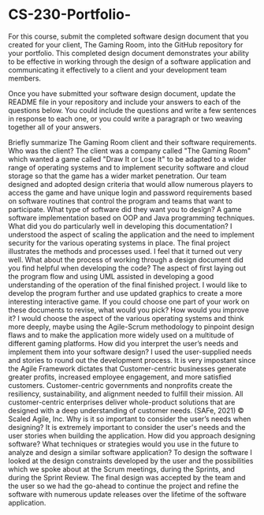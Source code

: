# CS-230-Portfolio-
For this course, submit the completed software design document that you created for your client, The Gaming Room, into the GitHub repository for your portfolio. This completed design document demonstrates your ability to be effective in working through the design of a software application and communicating it effectively to a client and your development team members.

Once you have submitted your software design document, update the README file in your repository and include your answers to each of the questions below. You could include the questions and write a few sentences in response to each one, or you could write a paragraph or two weaving together all of your answers.

Briefly summarize The Gaming Room client and their software requirements.
Who was the client?
The client was a company called "The Gaming Room" which wanted a game called "Draw It or Lose It" to be adapted to a wider range of operating systems and to implement security software and cloud storage so that the game has a wider market penetration. Our team designed and adopted design criteria that would allow numerous players to access the game and have unique login and password requirements based on software routines that control the program and teams that want to participate. What type of software did they want you to design? A game software implementation based on OOP and Java programming techniques.
What did you do particularly well in developing this documentation?
I understood the aspect of scaling the application and the need to implement security for the various operating systems in place. The final project illustrates the methods and processes used. I feel that it turned out very well.
What about the process of working through a design document did you find helpful when developing the code?
The aspect of first laying out the program flow and using UML assisted in developing a good understanding of the operation of the final finished project. I would like to develop the program further and use updated graphics to create a more interesting interactive game.
If you could choose one part of your work on these documents to revise, what would you pick? How would you improve it?
I would choose the aspect of the various operating systems and think more deeply, maybe using the Agile-Scrum methodology to pinpoint design flaws and to make the application more widely used on a multitude of different gaming platforms.
How did you interpret the user’s needs and implement them into your software design?
I used the user-supplied needs and stories to round out the development process. It is very impostant since the Agile Framework dictates that Customer-centric businesses generate greater profits, increased employee engagement, and more satisfied customers. Customer-centric governments and nonprofits create the resiliency, sustainability, and alignment needed to fulfill their mission. All customer-centric enterprises deliver whole-product solutions that are designed with a deep understanding of customer needs. (SAFe, 2021)
© Scaled Agile, Inc.
Why is it so important to consider the user’s needs when designing?
It is extremely important to consider the user's needs and the user stories when building the application.
How did you approach designing software? What techniques or strategies would you use in the future to analyze and design a similar software application?
To design the software I looked at the design constraints developed by the user and the possibilities which we spoke about at the Scrum meetings, during the Sprints, and during the Sprint Review. The final design was accepted by the team and the user so we had the go-ahead to continue the project and refine the software with numerous update releases over the lifetime of the software application.
